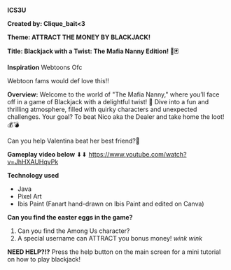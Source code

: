 **ICS3U**

**Created by: Clique_bait<3**

**Theme: ATTRACT THE MONEY BY BLACKJACK!**

**Title: Blackjack with a Twist: The Mafia Nanny Edition! 🎲🃏**

**Inspiration**
Webtoons Ofc

Webtoon fams would def love this!!

**Overview:**
Welcome to the world of "The Mafia Nanny," where you’ll face off in a game of Blackjack with a delightful twist! 
🌟 Dive into a fun and thrilling atmosphere, filled with quirky characters and unexpected challenges. 
Your goal? To beat Nico aka the Dealer and take home the loot! 💰💣

Can you help Valentina beat her best friend?👀 

**Gameplay video below**  ⬇⬇
https://www.youtube.com/watch?v=JhHXAUHqvPk

**Technology used**
- Java
- Pixel Art
- Ibis Paint (Fanart hand-drawn on Ibis Paint and edited on Canva)

**Can you find the easter eggs in the game?**
1. Can you find the Among Us character?
2. A special username can ATTRACT you bonus money! *wink wink*

**NEED HELP?!?**
Press the help button on the main screen for a mini tutorial on how to play blackjack!




